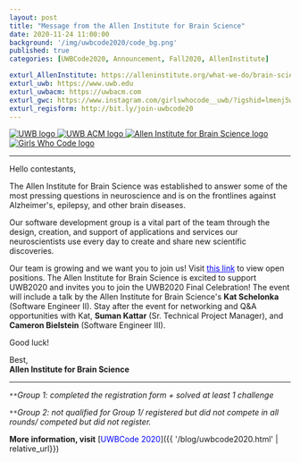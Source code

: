 ```yaml
---
layout: post
title: "Message from the Allen Institute for Brain Science"
date: 2020-11-24 11:00:00
background: '/img/uwbcode2020/code_bg.png'
published: true
categories: [UWBCode2020, Announcement, Fall2020, AllenInstitute]

exturl_AllenInstitute: https://alleninstitute.org/what-we-do/brain-science/
exturl_uwb: https://www.uwb.edu
exturl_uwbacm: https://uwbacm.com
exturl_gwc: https://www.instagram.com/girlswhocode__uwb/?igshid=lmenj5wiuyo
exturl_regisform: http://bit.ly/join-uwbcode20
---
```

<!-- Display the countdown timer in an element -->

<style>
    .clk-bg {
    background-color: dodgerblue;
    color: white; 
    font-size: 22px; 
    text-align: center;
    padding: 4px 4px;
}
</style>

<div class="d-flex center">
        <a class="align-self-center col-md-2 d-inline-block zoom" target="blank" href="{{page.exturl_uwb}}">
            <img class="img-fluid" src="/img/uwbcode2020/uwb_logo.png" alt="UWB logo">     
        </a>
        <a class="align-self-center col-md-2 d-inline-block zoom" target="blank" href="{{page.exturl_uwbacm}}">
            <img class="img-fluid" src="/img/uwbcode2020/acm-large-logo.jpg" alt="UWB ACM logo">
        </a>
        <a class="align-self-center col-md-5 col-mt-3 d-inline-block zoom" target="blank" href="{{page.exturl_AllenInstitute}}">
            <img class="img-fluid" src="/img/uwbcode2020/AI_Brain_Science_Logo.png"
                alt="Allen Institute for Brain Science logo">
        </a>
        <a class="align-self-center col-md-2 d-inline-block zoom" target="blank" href="{{page.exturl_gwc}}">
            <img class="img-fluid rounded" src="/img/uwbcode2020/gwc.jpg" alt="Girls Who Code logo">
        </a>
</div>

---

Hello contestants, 

The Allen Institute for Brain Science was established to answer some of the most pressing questions in neuroscience and is on the frontlines against Alzheimer's, epilepsy, and other brain diseases.

Our software development group is a vital part of the team through the design, creation, and support of applications and services our neuroscientists use every day to create and share new scientific discoveries.

Our team is growing and we want you to join us! Visit <a href="https://alleninstitute.org/what-we-do/brain-science/careers/job-search" style="color:blue">this link</a> to view open positions.
The Allen Institute for Brain Science is excited to support UWB2020 and invites you to join the UWB2020 Final Celebration! The event will include a talk by the Allen Institute for Brain Science's **Kat Schelonka** (Software Engineer II). Stay after the event for networking and Q&A opportunities with Kat, **Suman Kattar** (Sr. Technical Project Manager), and **Cameron Bielstein** (Software Engineer III).

Good luck!
 
Best, <br>
**Allen Institute for Brain Science**

---

<code>&ast;&ast;</code>*Group 1: completed the registration form + solved at least 1 challenge*<br>

<code>&ast;&ast;</code>*Group 2: not qualified for Group 1/ registered but did not compete in all rounds/ competed but did not register.*<br>

**More information, visit** [<span style="color: blue">UWBCode 2020</span>]({{ '/blog/uwbcode2020.html' | relative_url}})






